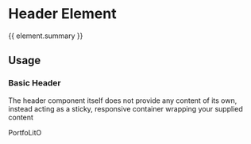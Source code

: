 <script setup>
import {inject} from "vue";
const element = inject("manifest").for("page", "header");
</script>

<style scoped>
.demo :deep(.content) {
  padding: 4px;
}

page-header {
  position: sticky;
  --color-header: var(--vp-c-white);

  .dark & {
    --color-header: var(--vp-c-bg-alt);
  }
}
</style>

# Header Element

{{ element.summary }}

## Usage

### Basic Header

The header component itself does not provide any content of its own, instead acting as a sticky, responsive container wrapping your supplied content

<demo>
  <page-header>PortfoLitO</page-header>
</demo>